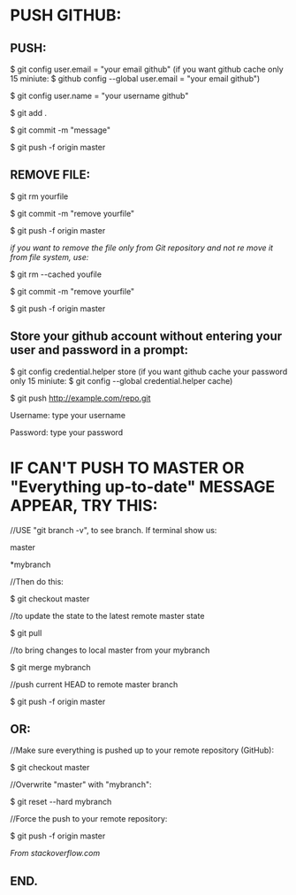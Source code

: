 # PUSH GITHUB:

## PUSH:

$ git config user.email = "your email github" (if you want github cache only 15 miniute: $ github config --global user.email  = "your email github")

$ git config user.name = "your username github"

$ git add .

$ git commit -m "message"

$ git push -f origin master

## REMOVE FILE:

$ git rm yourfile

$ git commit -m "remove yourfile"

$ git push -f origin master

*if you want to remove the file only from Git repository and not re move it from file system, use:*

$ git rm --cached youfile

$ git commit -m "remove yourfile"

$ git push -f origin master

## Store your github account without entering your user and password in a prompt:

$ git config credential.helper store (if you want github cache your password only 15 miniute: $ git config --global credential.helper cache)

$ git push http://example.com/repo.git

Username: type your username

Password: type your password

# IF CAN'T PUSH TO MASTER OR "Everything up-to-date" MESSAGE APPEAR, TRY THIS:

//USE "git branch -v", to see branch. If terminal show us:

master

*mybranch

//Then do this:
 
$ git checkout master

//to update the state to the latest remote master state

$ git pull               

//to bring changes to local master from your mybranch

$ git merge mybranch 

//push current HEAD to remote master branch    

$ git push -f origin master 

## OR:

//Make sure everything is pushed up to your remote repository (GitHub):

$ git checkout master

//Overwrite "master" with "mybranch":

$ git reset --hard mybranch

//Force the push to your remote repository:

$ git push -f origin master

*From stackoverflow.com*

## END.
